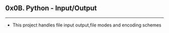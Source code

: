 ## 0x0B. Python - Input/Output

--- 
-  This project handles file input output,file modes and encoding schemes
